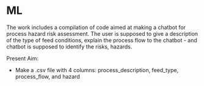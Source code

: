 # ML

The work includes a compilation of code aimed at making a chatbot for process hazard risk assessment. 
The user is supposed to give a description of the type of feed conditions, explain the process flow to the chatbot - and chatbot is supposed to identify the risks, hazards. 

Present Aim:
- Make a .csv file with 4 columns: process_description, feed_type, process_flow, and hazard
